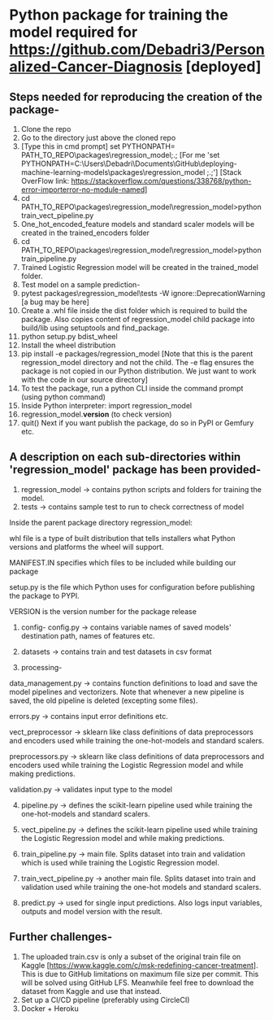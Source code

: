 # Python package for training the model required for https://github.com/Debadri3/Personalized-Cancer-Diagnosis [deployed]
## Steps needed for reproducing the creation of the package-
1. Clone the repo 
2. Go to the directory just above the cloned repo
3. [Type this in cmd prompt] set PYTHONPATH= PATH_TO_REPO\packages\regression_model;.; [For me 'set PYTHONPATH=C:\Users\Debadri\Documents\GitHub\deploying-machine-learning-models\packages\regression_model ;.;'] [Stack OverFlow link: https://stackoverflow.com/questions/338768/python-error-importerror-no-module-named]
4. cd PATH_TO_REPO\packages\regression_model\regression_model>python train_vect_pipeline.py
5. One_hot_encoded_feature models and standard scaler models will be created in the trained_encoders folder 
4. cd PATH_TO_REPO\packages\regression_model\regression_model>python train_pipeline.py
6. Trained Logistic Regression model will be created in the trained_model folder.
7. Test model on a sample prediction-
8. pytest packages\regression_model\tests -W ignore::DeprecationWarning [a bug may be here]
9. Create a .whl file inside the dist folder which is required to  build the package. Also copies content of regression_model child package into build/lib using setuptools and find_package.
10. python setup.py bdist_wheel
11. Install the wheel distribution
11. pip install -e packages/regression_model [Note that this is the parent regression_model directory and not the child. The -e flag ensures the package is not copied in our Python distribution. We just want to work with the code in our source directory]
12. To test the package, run a python CLI inside the command prompt (using python command)
13. Inside Python interpreter: import regression_model
14. regression_model.__version__ (to check version)
15. quit()
Next if you want publish the package, do so in PyPI or Gemfury etc.  

## A description on each sub-directories within 'regression_model' package has been provided-
1. regression_model -> contains python scripts and folders for training the model.
2. tests -> contains sample test to run to check correctness of model

Inside the parent package directory regression_model:

whl file is a type of built distribution that tells installers what Python versions and platforms the wheel will support. 

MANIFEST.IN specifies which files to be included while building our package

setup.py is the file which Python uses for configuration before publishing the package to PYPI.

VERSION is the version number for the package release

1. config-
config.py -> contains variable names of saved models' destination path, names of features etc.

2. datasets -> contains train and test datasets in csv format

3. processing-

data_management.py -> contains function definitions to load and save the model pipelines and vectorizers. Note that whenever a new pipeline is saved, the old pipeline is deleted (excepting some files).

errors.py -> contains input error definitions etc.

vect_preprocessor -> sklearn like class definitions of data preprocessors and encoders used while training the one-hot-models and standard scalers.

preprocessors.py -> sklearn like class definitions of data preprocessors and encoders used while training the Logistic Regression model and while making predictions.

validation.py -> validates input type to the model

4. pipeline.py -> defines the scikit-learn pipeline used while training the one-hot-models and standard scalers.

5. vect_pipeline.py -> defines the scikit-learn pipeline used while training the Logistic Regression model and while making predictions.

6. train_pipeline.py -> main file. Splits dataset into train and validation which is used while training the Logistic Regression model.

7. train_vect_pipeline.py -> another main file. Splits dataset into train and validation used while training the one-hot models and standard scalers.

8. predict.py -> used for single input predictions. Also logs input variables, outputs and model version with the result.

## Further challenges-
1. The uploaded train.csv is only a subset of the original train file on Kaggle [https://www.kaggle.com/c/msk-redefining-cancer-treatment]. This is due to GitHub limitations on maximum file size per commit. This will be solved using GitHub LFS. Meanwhile feel free to download the dataset from Kaggle and use that instead.
2. Set up a CI/CD pipeline (preferably using CircleCI)
3. Docker + Heroku
